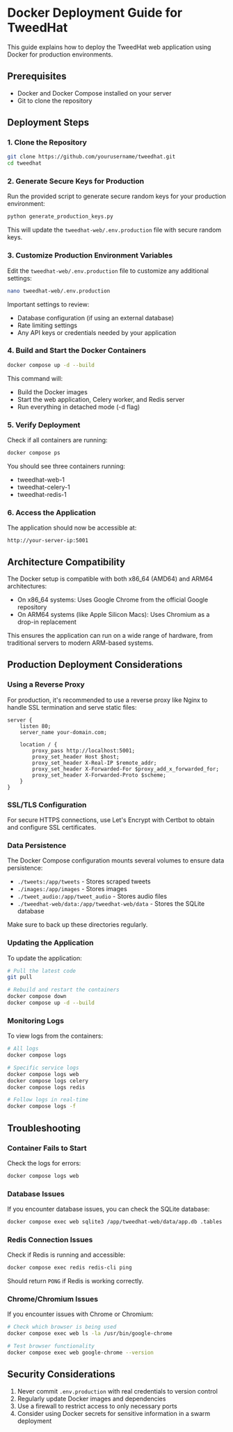# Docker Deployment Guide for TweedHat

This guide explains how to deploy the TweedHat web application using Docker for production environments.

## Prerequisites

- Docker and Docker Compose installed on your server
- Git to clone the repository

## Deployment Steps

### 1. Clone the Repository

```bash
git clone https://github.com/yourusername/tweedhat.git
cd tweedhat
```

### 2. Generate Secure Keys for Production

Run the provided script to generate secure random keys for your production environment:

```bash
python generate_production_keys.py
```

This will update the `tweedhat-web/.env.production` file with secure random keys.

### 3. Customize Production Environment Variables

Edit the `tweedhat-web/.env.production` file to customize any additional settings:

```bash
nano tweedhat-web/.env.production
```

Important settings to review:
- Database configuration (if using an external database)
- Rate limiting settings
- Any API keys or credentials needed by your application

### 4. Build and Start the Docker Containers

```bash
docker compose up -d --build
```

This command will:
- Build the Docker images
- Start the web application, Celery worker, and Redis server
- Run everything in detached mode (-d flag)

### 5. Verify Deployment

Check if all containers are running:

```bash
docker compose ps
```

You should see three containers running:
- tweedhat-web-1
- tweedhat-celery-1
- tweedhat-redis-1

### 6. Access the Application

The application should now be accessible at:

```
http://your-server-ip:5001
```

## Architecture Compatibility

The Docker setup is compatible with both x86_64 (AMD64) and ARM64 architectures:

- On x86_64 systems: Uses Google Chrome from the official Google repository
- On ARM64 systems (like Apple Silicon Macs): Uses Chromium as a drop-in replacement

This ensures the application can run on a wide range of hardware, from traditional servers to modern ARM-based systems.

## Production Deployment Considerations

### Using a Reverse Proxy

For production, it's recommended to use a reverse proxy like Nginx to handle SSL termination and serve static files:

```nginx
server {
    listen 80;
    server_name your-domain.com;
    
    location / {
        proxy_pass http://localhost:5001;
        proxy_set_header Host $host;
        proxy_set_header X-Real-IP $remote_addr;
        proxy_set_header X-Forwarded-For $proxy_add_x_forwarded_for;
        proxy_set_header X-Forwarded-Proto $scheme;
    }
}
```

### SSL/TLS Configuration

For secure HTTPS connections, use Let's Encrypt with Certbot to obtain and configure SSL certificates.

### Data Persistence

The Docker Compose configuration mounts several volumes to ensure data persistence:
- `./tweets:/app/tweets` - Stores scraped tweets
- `./images:/app/images` - Stores images
- `./tweet_audio:/app/tweet_audio` - Stores audio files
- `./tweedhat-web/data:/app/tweedhat-web/data` - Stores the SQLite database

Make sure to back up these directories regularly.

### Updating the Application

To update the application:

```bash
# Pull the latest code
git pull

# Rebuild and restart the containers
docker compose down
docker compose up -d --build
```

### Monitoring Logs

To view logs from the containers:

```bash
# All logs
docker compose logs

# Specific service logs
docker compose logs web
docker compose logs celery
docker compose logs redis

# Follow logs in real-time
docker compose logs -f
```

## Troubleshooting

### Container Fails to Start

Check the logs for errors:

```bash
docker compose logs web
```

### Database Issues

If you encounter database issues, you can check the SQLite database:

```bash
docker compose exec web sqlite3 /app/tweedhat-web/data/app.db .tables
```

### Redis Connection Issues

Check if Redis is running and accessible:

```bash
docker compose exec redis redis-cli ping
```

Should return `PONG` if Redis is working correctly.

### Chrome/Chromium Issues

If you encounter issues with Chrome or Chromium:

```bash
# Check which browser is being used
docker compose exec web ls -la /usr/bin/google-chrome

# Test browser functionality
docker compose exec web google-chrome --version
```

## Security Considerations

1. Never commit `.env.production` with real credentials to version control
2. Regularly update Docker images and dependencies
3. Use a firewall to restrict access to only necessary ports
4. Consider using Docker secrets for sensitive information in a swarm deployment 